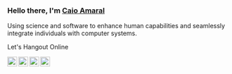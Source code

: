 ### Hello there, I'm [Caio Amaral](https://amaral.codes)

Using science and software to enhance human capabilities and seamlessly integrate individuals with computer systems.

Let's Hangout Online

<a href="https://twitter.com/caiobep">
  <img align="left" alt="Caio's Twitter" width="22px" src="https://cdn.simpleicons.org/x/black/white" />
</a>
<a href="https://mstdn.social/@caicorre">
  <img align="left" alt="Caio's Mastodon" width="22px" src="https://cdn.simpleicons.org/mastodon/black/white" />
</a>
<a href="https://www.linkedin.com/in/caiobep/">
  <img align="left" alt="Caio's LinkdeIN" width="22px" src="https://cdn.simpleicons.org/linkedin/black/white" />
</a>
<a href="https://www.reddit.com/user/caiobep/">
  <img align="left" alt="Caio's Reddit" width="22px" src="https://cdn.simpleicons.org/reddit/black/white" />
</a>
